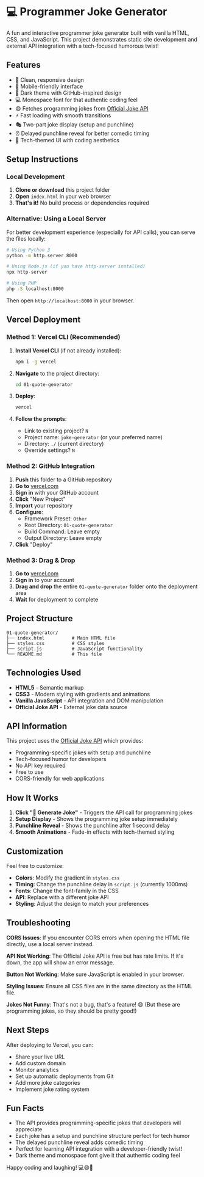 # 💻 Programmer Joke Generator

A fun and interactive programmer joke generator built with vanilla HTML, CSS, and JavaScript. This project demonstrates static site development and external API integration with a tech-focused humorous twist!

## Features

- 🎯 Clean, responsive design
- 📱 Mobile-friendly interface
- 🎨 Dark theme with GitHub-inspired design
- 💻 Monospace font for that authentic coding feel
- 😄 Fetches programming jokes from [Official Joke API](https://official-joke-api.appspot.com/)
- ⚡ Fast loading with smooth transitions
- 🎭 Two-part joke display (setup and punchline)
- ⏰ Delayed punchline reveal for better comedic timing
- 🚀 Tech-themed UI with coding aesthetics

## Setup Instructions

### Local Development

1. **Clone or download** this project folder
2. **Open** `index.html` in your web browser
3. **That's it!** No build process or dependencies required

### Alternative: Using a Local Server

For better development experience (especially for API calls), you can serve the files locally:

```bash
# Using Python 3
python -m http.server 8000

# Using Node.js (if you have http-server installed)
npx http-server

# Using PHP
php -S localhost:8000
```

Then open `http://localhost:8000` in your browser.

## Vercel Deployment

### Method 1: Vercel CLI (Recommended)

1. **Install Vercel CLI** (if not already installed):
   ```bash
   npm i -g vercel
   ```

2. **Navigate** to the project directory:
   ```bash
   cd 01-quote-generator
   ```

3. **Deploy**:
   ```bash
   vercel
   ```

4. **Follow the prompts**:
   - Link to existing project? `N`
   - Project name: `joke-generator` (or your preferred name)
   - Directory: `./` (current directory)
   - Override settings? `N`

### Method 2: GitHub Integration

1. **Push** this folder to a GitHub repository
2. **Go to** [vercel.com](https://vercel.com)
3. **Sign in** with your GitHub account
4. **Click** "New Project"
5. **Import** your repository
6. **Configure**:
   - Framework Preset: `Other`
   - Root Directory: `01-quote-generator`
   - Build Command: Leave empty
   - Output Directory: Leave empty
7. **Click** "Deploy"

### Method 3: Drag & Drop

1. **Go to** [vercel.com](https://vercel.com)
2. **Sign in** to your account
3. **Drag and drop** the entire `01-quote-generator` folder onto the deployment area
4. **Wait** for deployment to complete

## Project Structure

```
01-quote-generator/
├── index.html          # Main HTML file
├── styles.css          # CSS styles
├── script.js           # JavaScript functionality
└── README.md           # This file
```

## Technologies Used

- **HTML5** - Semantic markup
- **CSS3** - Modern styling with gradients and animations
- **Vanilla JavaScript** - API integration and DOM manipulation
- **Official Joke API** - External joke data source

## API Information

This project uses the [Official Joke API](https://official-joke-api.appspot.com/) which provides:
- Programming-specific jokes with setup and punchline
- Tech-focused humor for developers
- No API key required
- Free to use
- CORS-friendly for web applications

## How It Works

1. **Click "🚀 Generate Joke"** - Triggers the API call for programming jokes
2. **Setup Display** - Shows the programming joke setup immediately
3. **Punchline Reveal** - Shows the punchline after 1 second delay
4. **Smooth Animations** - Fade-in effects with tech-themed styling

## Customization

Feel free to customize:
- **Colors**: Modify the gradient in `styles.css`
- **Timing**: Change the punchline delay in `script.js` (currently 1000ms)
- **Fonts**: Change the font-family in the CSS
- **API**: Replace with a different joke API
- **Styling**: Adjust the design to match your preferences

## Troubleshooting

**CORS Issues**: If you encounter CORS errors when opening the HTML file directly, use a local server instead.

**API Not Working**: The Official Joke API is free but has rate limits. If it's down, the app will show an error message.

**Button Not Working**: Make sure JavaScript is enabled in your browser.

**Styling Issues**: Ensure all CSS files are in the same directory as the HTML file.

**Jokes Not Funny**: That's not a bug, that's a feature! 😄 (But these are programming jokes, so they should be pretty good!)

## Next Steps

After deploying to Vercel, you can:
- Share your live URL
- Add custom domain
- Monitor analytics
- Set up automatic deployments from Git
- Add more joke categories
- Implement joke rating system

## Fun Facts

- The API provides programming-specific jokes that developers will appreciate
- Each joke has a setup and punchline structure perfect for tech humor
- The delayed punchline reveal adds comedic timing
- Perfect for learning API integration with a developer-friendly twist!
- Dark theme and monospace font give it that authentic coding feel

Happy coding and laughing! 💻😄🚀
